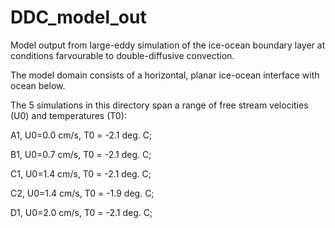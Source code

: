 # DDC_model_out
Model output from large-eddy simulation of the ice-ocean boundary layer at conditions farvourable to double-diffusive convection.

The model domain consists of a horizontal, planar ice-ocean interface with ocean below.

The 5 simulations in this directory span a range of free stream velocities (U0) and temperatures (T0):

A1, U0=0.0 cm/s, T0 = -2.1 deg. C;

B1, U0=0.7 cm/s, T0 = -2.1 deg. C;

C1, U0=1.4 cm/s, T0 = -2.1 deg. C;

C2, U0=1.4 cm/s, T0 = -1.9 deg. C;

D1, U0=2.0 cm/s, T0 = -2.1 deg. C;

 
